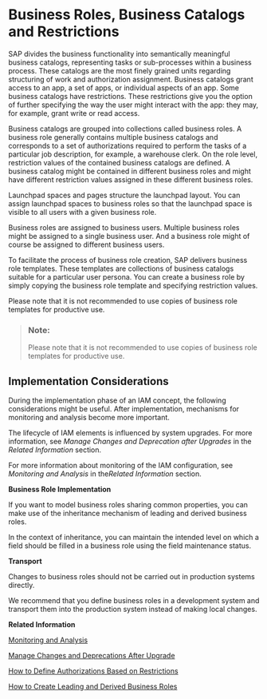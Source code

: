 <!-- loio4a5d1a90982e47f28f4319061817d599 -->

# Business Roles, Business Catalogs and Restrictions



SAP divides the business functionality into semantically meaningful business catalogs, representing tasks or sub-processes within a business process. These catalogs are the most finely grained units regarding structuring of work and authorization assignment. Business catalogs grant access to an app, a set of apps, or individual aspects of an app. Some business catalogs have restrictions. These restrictions give you the option of further specifying the way the user might interact with the app: they may, for example, grant write or read access.

Business catalogs are grouped into collections called business roles. A business role generally contains multiple business catalogs and corresponds to a set of authorizations required to perform the tasks of a particular job description, for example, a warehouse clerk. On the role level, restriction values of the contained business catalogs are defined. A business catalog might be contained in different business roles and might have different restriction values assigned in these different business roles.

Launchpad spaces and pages structure the launchpad layout. You can assign launchpad spaces to business roles so that the launchpad space is visible to all users with a given business role.

Business roles are assigned to business users. Multiple business roles might be assigned to a single business user. And a business role might of course be assigned to different business users.

To facilitate the process of business role creation, SAP delivers business role templates. These templates are collections of business catalogs suitable for a particular user persona. You can create a business role by simply copying the business role template and specifying restriction values.

Please note that it is not recommended to use copies of business role templates for productive use.

> ### Note:  
> Please note that it is not recommended to use copies of business role templates for productive use.



<a name="loio4a5d1a90982e47f28f4319061817d599__section_ImplConsid_Steampunk"/>

## Implementation Considerations

During the implementation phase of an IAM concept, the following considerations might be useful. After implementation, mechanisms for monitoring and analysis become more important.



The lifecycle of IAM elements is influenced by system upgrades. For more information, see *Manage Changes and Deprecation after Upgrades* in the *Related Information* section.



For more information about monitoring of the IAM configuration, see *Monitoring and Analysis* in the*Related Information* section.



**Business Role Implementation**

If you want to model business roles sharing common properties, you can make use of the inheritance mechanism of leading and derived business roles.

In the context of inheritance, you can maintain the intended level on which a field should be filled in a business role using the field maintenance status.

**Transport**

Changes to business roles should not be carried out in production systems directly.

We recommend that you define business roles in a development system and transport them into the production system instead of making local changes.

**Related Information**  


[Monitoring and Analysis](monitoring-and-analysis-0fc8df8.md "")

[Manage Changes and Deprecations After Upgrade](manage-changes-and-deprecations-after-upgrade-8145afc.md "")

[How to Define Authorizations Based on Restrictions](how-to-define-authorizations-based-on-restrictions-c926d69.md "")

 <?sap-ot O2O class="- topic/link " href="83c1cd62666f48c68d93f2fdeae1ae95.xml" text="" desc="" xtrc="link:4" xtrf="file:/home/builder/src/dita-all/jjq1673438782153/loio2080d0faf9d84ce6aa14caa4caa32935_en-US/src/content/localization/en-us/4a5d1a90982e47f28f4319061817d599.xml" output-class="" outputTopicFile="file:/home/builder/tp.net.sf.dita-ot/2.3/plugins/com.elovirta.dita.markdown_1.3.0/xsl/dita2markdownImpl.xsl" ?> 

[How to Create Leading and Derived Business Roles](how-to-create-leading-and-derived-business-roles-9b09af6.md "")

